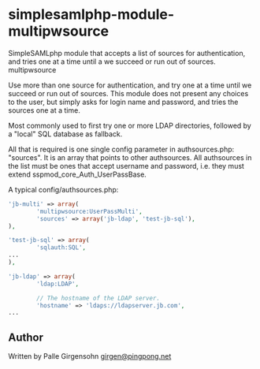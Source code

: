 # simplesamlphp-module-multipwsource
SimpleSAMLphp module that accepts a list of sources for authentication, and tries one at a time until a we succeed or run out of sources.
multipwsource

Use more than one source for authentication, and try one at a time until we
succeed or run out of sources. This module does not present any choices to the
user, but simply asks for login name and password, and tries the sources one
at a time.

Most commonly used to first try one or more LDAP directories, followed by a
"local" SQL database as fallback.

All that is required is one single config parameter in authsources.php:
"sources". It is an array that points to other authsources. All authsources in
the list must be ones that accept username and password, i.e. they must extend
sspmod_core_Auth_UserPassBase.

A typical config/authsources.php:

``` php
'jb-multi' => array(
        'multipwsource:UserPassMulti',
        'sources' => array('jb-ldap', 'test-jb-sql'),
),

'test-jb-sql' => array(
        'sqlauth:SQL',
...
),

'jb-ldap' => array(
        'ldap:LDAP',

        // The hostname of the LDAP server.
        'hostname' => 'ldaps://ldapserver.jb.com',
...
```

Author
------
Written by Palle Girgensohn <girgen@pingpong.net>
